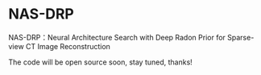 # NAS-DRP
NAS-DRP：Neural Architecture Search with Deep Radon Prior for Sparse-view CT Image Reconstruction

The code will be open source soon, stay tuned, thanks!
